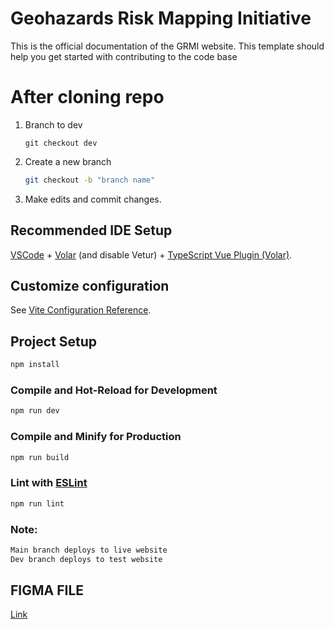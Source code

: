 # Geohazards Risk Mapping Initiative

This is the official documentation of the GRMI website. This template should help you get started with contributing to the code base

# After cloning repo

1. Branch to dev
    
    ```
    git checkout dev
    ```

2. Create a new branch

    ```sh
    git checkout -b "branch name"
    ```
3. Make edits and commit changes.
## Recommended IDE Setup

[VSCode](https://code.visualstudio.com/) + [Volar](https://marketplace.visualstudio.com/items?itemName=Vue.volar) (and disable Vetur) + [TypeScript Vue Plugin (Volar)](https://marketplace.visualstudio.com/items?itemName=Vue.vscode-typescript-vue-plugin).

## Customize configuration

See [Vite Configuration Reference](https://vitejs.dev/config/).

## Project Setup

```sh
npm install
```

### Compile and Hot-Reload for Development

```sh
npm run dev
```

### Compile and Minify for Production

```sh
npm run build
```

### Lint with [ESLint](https://eslint.org/)

```sh
npm run lint
```

### Note:

```sh
Main branch deploys to live website
Dev branch deploys to test website
```


## FIGMA FILE
[Link](https://www.figma.com/file/wBkMk3Klb4kGJpgnHgpVZg/GRMI?type=design&node-id=1-5)
